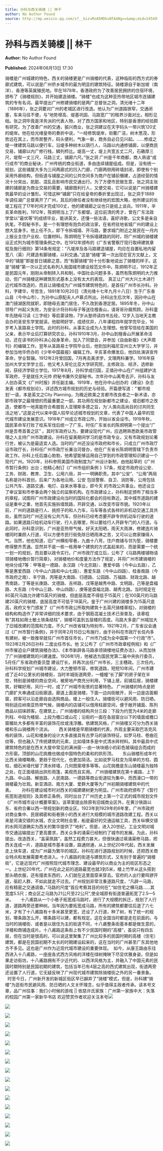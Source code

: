```yaml
---
title: 孙科与西关骑楼 || 林干
author: No Author Found
source: http://mp.weixin.qq.com/s?__biz=MzA5MDkxNTA4Ng==&amp;mid=2454915620&amp;idx=1&amp;sn=acb37ac29d5e2ff88862864327aee3e2&amp;chksm=87a3c245b0d44b532b92ffde552898f5771b38ff3656ed7c644f33acba8e6b29704f981c3828&poc_token=HJ_Do2ejHyO-wNZGG8Q1S8FdPgy1YBBEob-nUEme
---
```


# 孙科与西关骑楼 || 林干

**Author:** No Author Found

**Published:** 2024年08月13日 17:30

骑楼是广州城建的特色，西关的骑楼更是广州骑楼的代表，这种临街的西方式的券廊式建筑，可以说是广州侨乡城市的最为明显的建筑特征。骑楼源自于新加坡（南洋）、香港等英属殖民地。早在1878年，香港政府为了改善居民拥挤的住宿环境，颁布了《骑楼规则》，并开始建造骑楼。“骑楼”也成为这种亚热带地区城市连铺建筑的专有名词。最早提出广州修建骑楼的是两广总督张之洞，清光绪十二年（1886年），张之洞要对广州的老城区进行改造。他认为广州道路狭窄，交通闭塞，车来马往不便，与“地势增高、堤基巩固、马路宽广”的租界沙面对比，相形见绌。张之洞毕竟是洋务派的代表人物，对了西方国家和地区，特别是香港的经验颇有研究，为了改善广州的交通，振兴商业，张之洞建议在天字码头一带兴筑120丈的堤岸。他在给光绪皇帝的奏折中说，“一经修筑堤岸，街衢广洁，树木葱茂，形势远在其上，而市房整齐，码头便利，气象一新，商务自必日见兴起。……修成之堤一律建筑马路以便行车，沿堤多种树木以荫行人，马路以内通修铺廊，以便商民交易，铺廊以内广修行栈，鳞列栉比。堤高一丈，堤上共宽五丈二尺，石磡厚三尺，堤帮一丈三尺，马路三丈，铺廊六尺。”张之洞 广州是千年商都，商人熟谙“成行成市”的商业秘诀，广州传统的商业街道，多由连续铺屋组成。但是，没有统一规划，这些铺屋大多为三间两廊式的凹入门廊，门廊两侧用砖墙封闭，即使有个别采用外廊结构，但街道与铺屋之间的公共空间多为商户在铺前僭建，占道经营的情况十分突出，肮脏、混乱且影响市民交通出行。为了方便市民做生意，张之洞主张建的铺廊是为商业交易的需要，铺廊既利行人，又便交易，它可以说是广州骑楼建筑最早的设计雏形。可惜这种“铺廊”只在给皇帝的奏折里出现过，张之洞于1889年调任湖广总督离开了广州，其后的继任者没有继续他的宏图大略，他所建议的长堤工程花了17年时间才完成100丈，他的建铺廊之议也只是纸上谈兵。1911年，辛亥革命胜利，1912年，陈炯明当上了广东都督。这位前清的秀才，曾在广东法政学堂以“最优等”的成绩毕业，能讲英文，还懂一些法语，喜好诗歌，公文多是亲自执笔，不假秘书手。是一个有理想有抱负的政治家，在省府驻地省城广州的建设上想大显身手。他上任不久，即下令拆城墙、开马路，要求城门附近之居民在一月内上报业主住户业权、位置材料。陈炯明在下令拆墙建路的同时，将广州城的骑楼建设正式列为城市管理条例之中。在1912年颁布的《广东省警察厅现行取缔建筑章程及施行细则》第14条有规定：“凡堤岸及各马路建造铺屋，均应在自置私地内留宽八（英）尺建造有脚骑楼，以利交通。”这是“骑楼”第一次出现在官方文献上，文中的“铺屋”即是昔日铺廊之意，而“有脚骑楼”则十分形象地说出了骑楼的样子。这是“骑楼”第一次以正式名称列入我国城市建设规范文件中。陈炯明不过，1912年正是民国元年，刚刚从帝制转入共和制，中国社会问题多多，虽然有陈炯明的大力推动，但广州骑楼这种建筑形式基本上没有太大的表现。 真正让广州大兴土木进行近代城市改造的，而且让骑楼成为广州城市建筑特色的，是首任广州市长孙科。孙科，字建华，号哲生，1891年10月20日（清光绪十七年九月十八日）生于广东香山县（今中山市），为孙中山原配夫人卢慕贞所出。孙科出生后次年，因孙中山在澳门镜湖医院就职，即随母去澳门居住，不久改到香港定居。1895年冬，孙中山领导广州起义失败，为安全计将孙科母子等送往檀香山，请哥哥孙眉照顾。孙科童年先随母习读《三字经》等启蒙读物，7岁从塾师读四书五经，12岁入当地天主教会办的圣安东学堂就读。他聪明好学，成绩优异，八年课程四年就学完毕业，16岁考入圣路易士学院。此时的孙科，从事实业成为人生理想。他曾写信给在美国的父亲，表示毕业后打算研究农业。孙科1910年3月，孙中山到檀香山开展革命活动，还在读书的孙科决心投身革命，加入了同盟会，并参加《自由新报》《大声周刊》的编辑工作。翌年从圣路易士学院毕业后，他到加利福尼亚州立大学学习，并参加当地华侨办的《少年中国晨报》编辑工作。辛亥革命爆发后，他四处演讲宣传革命，学业暂辍。1912年2月曾回国，7月再去美求学，文理两科兼学。1916年获加州大学文学学士后，他又考入哥伦比亚大学研究院，主修政治、经济，选修新闻，获经济学硕士学位。1917年8月，孙科学成归国，正值孙中山在广州组建护法军政府，于是就任大元帅 府秘书兼外交部秘书。次年孙中山离粤去沪，孙科与友人创办英文《广州时报》并任副主编。1919年，他在孙中山创办的《建设》杂志发表《都市规划论》，详述西方城市规划的历史与经验。开篇便写道：“‘都市规划’一语，本是英文之City Planning，为晚近欧美之言都市改良者之一新术语，亦即市政学之最理想的而最重要之一部。其功用在规划新都市之建设，或旧都市之改造，使都市一地真能符合希腊哲人亚理斯多德之旨，为‘人类向高尚目的讨共同生活之地’。”这是近代以来中国人较早论述城市规划的文章，代表了中国人最早的现代城市建设发展意识。1918年广州成立市政公所，开始以省会设市。1919年秋，国民革命军打败了桂系军伐后统一了广东。时任广东省长的陈炯明第一个提出“广州是吾粤首善之区” 。其时军政府认为，要建设现代广州，应选聘熟悉欧美市政管理之人主持广州市政建设。孙科在留美期间学习的是市政专业，又有市政规划论著行世，被认为是最适宜人选。当时的广州还没设市政府和市长，只成立广州市政厅设市政厅长，孙科任广州市政厅长兼治河督办，他在广东省长陈炯明管辖下负责市政工作。孙科上任后雄心勃勃，他希望能够运用自己学到的市政管理知识建设一个现代广州。1920年，孙科参照美国市政制度为广州设计新制，由他起草的《广州市暂行条例》出台；他精心制订《广州市组织条例 》57条，规定市政府设公安、工务、财政、教育、卫生、公用六局，并一一明确职责。其中“公安”、“公用”两局名称是孙科首创，后来广为各地沿用。公安 包括警察、自卫、消防等，公用包括公共汽车、道路交通、电灯、自来水等事业，即今天 的市政公共事业。他还设立了审议室和市参事会两个独立的监察机构。在市政建设上，孙科制定颁布了相当多的章程，试图将广州市政建设向当时的国际化都会的目标靠近。其中城市道路的建设是重中之重，他首先实施拆墙筑路，开辟交通，以改变市容市貌。1920年以前，广州的道路是行人、挑担子的和人力车，马车等各式各样的非机动交通工具共处。虽然当时广州还没有公共汽车，但孙科已经考虑要开辟专供机动车行驶的道路。如果道路只给机动车行驶，行人去哪里，所以要给行人开辟专门的人行道。与此同时，孙科意识到，广州是亚热带气候，好天太阳晒，雨天大雨淋，修建连片骑楼同时兼顾人行道，可以方便市民行街免除日晒雨淋之苦，又可以让商家赚得人气。当然，他也知道，旧广州横街窄巷，九曲十八弯，住户商铺与邻为堑，骑楼要修得整齐贯通。显然并不是一栋一栋用单个建筑的方式盖起来的，而是需要一个统一划一的规划，而且要以政令实行。广州市政厅成立后，公布了《马路两楼铺物请领骑楼地缴价暂行简章》，对骑楼地价和度量方法作了规定，并将广州市建骑楼的地块分成7等：甲等是一德路、永汉路（今北京路）、惠爱中路（今中山五路），乙等是惠爱西路（今中山六路和中山七路）、惠爱东路（今中山四路）、桂香南路（今市政府之南）、丰宁路，丙等是大南路、归德路、公园路、万福路、财政北路、越秀南路，丁等是长庚路、文德路、吉祥路，戊等是越秀中路、文明路，己等是盘福路、大东路（今中山三路、中山四路），庚等是盘福北路、越秀北路。当时规定在80英尺马路允许建15英尺的骑楼，但底层高度不得低于15英尺；在100英尺的马路建20英尺的骑楼，底层高度不可低于18英尺。鉴于广州兴建的骑楼多为15英尺底高，政府又专门颁发了《广州市市政公所取拘建筑十五英尺骑楼章程》，对骑楼的结构和构造作了非常详细的技术要求，由于钢筋混凝土技术已渐普及，该章程有“其柱如用士敏土铁条结柱”，骑楼可盖到五层楼的高度。马路大多是广州城加大了旧城改建的范围和力度。不久广州改省辖为特别市，1921年2月，广东省议会通过《广州市暂行条例》，并于同年2月15日公布施行，由于孙科在市政厅长任内多有建树，被一致推举就任广州市首任市长，广州市乃成为全中国第一个行政“市”。1923年2月26日孙科 二度出任市长。他 又公布了《广州市市政章程例规》和《广州市催迫业户建筑骑楼办法》、《本市新辟各马路承领骑楼地征费办法》，从而加快了广州骑楼建筑的兴建速度。1926年1月，他被选为国民党第二届中央执行委员，5月任广东省政府委员暨 建设厅长，并再次出任广州市长，三主穗政。三次任内，孙科科学规划广州城市建设，大力整顿市容，修筑道路，短短10年间，广州市建成了近40公里长的骑楼街，当时羊城街道两旁，一幢幢“长了脚”的房子架在半空，特别是骑楼的商业空间，被房地产商充分利用，下铺上居，前铺后居，骑楼建筑，好睇好用，风行一时，成了广州城市街景的显著特色。 广州骑楼的特点是把门廊扩大串通成沿街廊道。廊道上面是骑楼，下面一边向街敞开，另一边是店面橱窗，顾客可以沿走廊自由选购商品，楼上一般住人。骑楼街可以避风雨、防日晒，特别适应岭南亚热带气候，骑楼内的店铺可以借用柱廊空间，便于敞开铺面、陈列商品以招徕顾客。在建筑上，广州骑楼的结构共分三段：下段为约宽为4米的走廊列柱、中段为楼层、上段为檐口或山花；沿街的一面在各层窗台以下的墙面或檐口窗楣处大多都有丰富的装饰花纹或浅浮雕。依建筑风格，广州骑楼又可分为西关骑楼和东山骑楼两个流派。      西关骑楼是早期骑楼的代表，外观主要采取巴洛克风格的装饰，山花和楼身的设计大多直接具有古罗马的装饰特征，如罗马柱、卷曲花纹等，但也融入了传统建筑的元素，比如墙体多是中式清水砖材料。其中最具中式建筑特色的是在西关大屋中常见的满洲窗---由一块块细小的彩色玻璃组合而成的方形窗。顶部的山花挑檐也做成中国特色的柔和的拱形顶。      东山骑楼形成年代比西关骑楼略晚，更趋于现代化，也更加简洁。比如说罗马柱变为简单的方柱、圆柱，细石米墙代替了清水砖墙，几何图案增多等等。山花挑檐是东山骑楼最为独特之处，在正面墙挑出拱形雨篷，美观而且实用。 广州骑楼建筑在第十甫路、上下九路、中山路、解放路、人民南路、一德路等商业街道较为集中，而西濠口一带的骑楼最为壮观。新亚酒店、南方大厦、爱群大厦等为广州初期骑楼建筑中的代表。       孙科在建设城市时对西关的城建建树更为明显。广州市政府颁布了《暂行拓宽街道规则》及其修正条例，同时出台了广州历史上第一个正式的城市规划文件《广州市城市设计概要草案》。该草案提出除原有旧城商业区外，在黄沙铁路以东、省府合署以西一带规划新的商业区。1923年到1929年的6年里，广州市政府对商业集中、民居稠密和街巷狭小的西关进行大规模的城市道路改建工程。西关以来是河涌交错的水城，农业文明社会里，船是最好的交通运输工具，西关纵横交错的水网河道确实为西关的繁华提供了“地利”。但是，进入20世纪，工业文明对城市交通运输提出了更高要求，西关众多的涌渠已经制约了城市的发展。为此，孙科提出，改造西关，“盖渠筑路”，虽然工程费力甚大，但很快通过填涌渠修马路，把西关连成一片，道路是城市基本设置，路通财通，从上世纪20年代起，西关发展走上快车道，成为广州最为繁华的城区。孙科在进行道路规划的时候，还把西关商业特点和发展需要考虑进入。十八甫路的街道与建筑形式，又有别于普遍的“骑楼街”，它是近现代广州按照现代城市理念、建设最早的以商业为主的街区形态之一。上世纪20年代，广州在此之前的道路最宽也就3到5米，楼上竹竿从这头搭到那头晒衣服，还有摆卖东西的，人们就在这里面穿来穿去。官府的人出行要鸣锣开道，驱赶人群，不如此就走不过去。广州规划非常注重道路尺度，“凡辟一马路，应有精密之交通调查。”马路的尺度“首应考察其目的何在”,“如住宅之横马路……其宽度5.5尺；商业区之马路为21公尺至22公尺”,使全城原有街道普遍拓宽了2.5—5米。      十八甫路从一个小巷子拓宽成马路时，进行了大规模的拆迁，规划了人行道，道路两旁还要种树。当年因为要拓宽成马路，所有的建筑都要往后退了六七米，才有了十八甫路有十多米甚至更宽，还设了人行道，种了树，有了统一的规划，哪条路怎么开，哪条路可以建，都有规定。这在全国当时都是走在前面的。与当时的骑楼街、或者是以居住为主的街道不同，十八甫整条街基本都是做生意的，洋楼和商铺连成片。十八甫路这条街上有不少民国时期的“高楼”，虽说只有四五层，但在当时是很高的，可以说这里聚集了广州比较多的民国时期的高楼（住宅）建筑，都是在民国初期不太长的时期建设起来的，这在当时的广州甚至广东其他地方不多见。这也是广州作为近现代城市建设的重要体现。  如今，从康王路由东往西进入十八甫路，一座座各式西方风格的洋楼在绿树掩映下尽显优雅身姿。但是如果走访街坊，十八甫路拥有不少近代的、以西洋风格为主，并融入了中国元素的民国时期特别是民国初期的建筑，包括当年已有4层之高的西式建筑出现，街道两旁还设置了人行道，它无疑反映了广州现代城市建筑除骑楼街之外的另一番景象。      时至今日，广州新开发的新城区街区早已摒弃了“骑楼”模式，但是，孙科建“骑楼”为逛街市民避风雨、防日晒的人文关怀理念，似乎值得主政者传承。读本号文章，品广州往事：我们小时候的游戏 || 依慈许氏家族：广州第一家族中大：失落的校园广州第一家新华书店 欢迎赞赏作者欢迎关注本号![](https://mmbiz.qpic.cn/mmbiz_jpg/PJWG74pLsMayvR1AyLpp1OwsWXJhmAMu6hEnyJ4hyVxh2jeFxNGwngJfdXCj1cuXFPwvvJjPH1NhDydQF15CRA/640?wx_fmt=jpeg)

![](https://mmbiz.qpic.cn/mmbiz_jpg/PJWG74pLsMYLJkglqkfhtuRqqeTrUMyYLzwB1mHztWmicv9aAg5ABt5opzPtK9DZzGk27hgHpKUT3iaUSHEEGTjw/640?from=appmsg)

![](https://mmbiz.qpic.cn/mmbiz_png/bL2iaicTYdZn7xzxia26YkFQXxhBhs4AiaibpFxjLg25s3xXepFiclPBeEQSxshcdGlO3icTPUsFjfxXLXCtQVa7Mxl8A/640?wx_fmt=png&from=appmsg)

![](https://mmbiz.qpic.cn/mmbiz_jpg/PJWG74pLsMYLJkglqkfhtuRqqeTrUMyYRRdQQhZvFVuY8965Ht3HIO07BprFIOn64uNou4wbic9RF8sN7lVKpZQ/640?from=appmsg)

![](https://mmbiz.qpic.cn/mmbiz_jpg/PJWG74pLsMYLJkglqkfhtuRqqeTrUMyYFzCVDzVk2SPqLxlia9VT9xKpFN0bguKecfjIS1LomibFpiawQGIpE0VvQ/640?from=appmsg)

![](https://mmbiz.qpic.cn/mmbiz_gif/bL2iaicTYdZn7ojbNlSXwega5gccSFG7qzGSsLGpiaAzaiaA8ISruibbq6FMganiblRaqEeULe6SrJBIOJdCzzZBCpjg/640?wx_fmt=gif&from=appmsg)

![](https://mmbiz.qpic.cn/mmbiz_png/bL2iaicTYdZn7ojbNlSXwega5gccSFG7qzkcFyUul3fwCWhKFKmgfxUOMsC8ecqp1ibB2DakdpWsb8RibVOKQNopJQ/640?wx_fmt=png&from=appmsg)

![](https://mmbiz.qpic.cn/mmbiz_jpg/PJWG74pLsMYLJkglqkfhtuRqqeTrUMyY97S9QTUZyK8UERIwicp0sPYhsk46JSFC1TibDmsiccvbePB1gbxC5diboQ/640?from=appmsg)

![](https://mmbiz.qpic.cn/mmbiz_jpg/PJWG74pLsMYLJkglqkfhtuRqqeTrUMyYu2KlXTib2fv3iauickicj3LUSIYg8aKaBfvn23LJVUfCUuibib87oSCjA44Q/640?from=appmsg)

![](https://mmbiz.qpic.cn/mmbiz_jpg/PJWG74pLsMYLJkglqkfhtuRqqeTrUMyYbcbrah1mgtz3FjEKOJs1L2Y11xp0ibiavNALbTic3W9k0sC0nn2xkuEUw/640?from=appmsg)

![](https://mmbiz.qpic.cn/mmbiz_jpg/PJWG74pLsMYLJkglqkfhtuRqqeTrUMyYRg7J0GeUUGZdWlsJiaNfibGxl3iaBpB01lfHRicXMUFSdEZ4wwjAj45eNA/640?from=appmsg)

![](https://mmbiz.qpic.cn/mmbiz_jpg/PJWG74pLsMYLJkglqkfhtuRqqeTrUMyYAP48M64x7MobFD42PnyDTKqamARc96VBBm6iatr9cPibJQUsFsNOh20w/640?from=appmsg)

![](https://mmbiz.qpic.cn/mmbiz_jpg/PJWG74pLsMYLJkglqkfhtuRqqeTrUMyYtMulo3BhYl60Y6noqphwt5M8p2DyAibz52LCkaXtia1uibXo79RSSLckQ/640?from=appmsg)

![](https://mmbiz.qpic.cn/mmbiz_gif/PJWG74pLsMayvR1AyLpp1OwsWXJhmAMusfs1pQabdPdhBk4997RJ6orCd8NJIkE6QtgAQLO9aEydzZrVqqk7ew/640?wx_fmt=gif&tp=webp&wxfrom=5&wx_lazy=1)

![](https://mmbiz.qpic.cn/mmbiz_gif/PJWG74pLsMY4kze1RswORlwIruFfBicEYeomLV8Tjs3AO8zO5OIk2usXQ2wZOicfrAxou4MXF2OLDPUcfQiafn3SA/640?wx_fmt=gif&tp=webp&wxfrom=5&wx_lazy=1)

![](https://mmbiz.qpic.cn/mmbiz_jpg/PJWG74pLsMZickoqriacfLOn0OaCGRcJBj30Jxmt7p8bjtY9aG11S2MRJpdx8pNHiaiaskJ0DpaddLeLiamX4g57wrQ/640?wx_fmt=jpeg)

![](https://mmbiz.qpic.cn/mmbiz_png/PJWG74pLsMbxzxSWsbSxWa401icEeDUWiawxAxbdgTq3LmtribGicfmgEgabFONInhdrQRwY9Y4pmxRGlAoaQAaMDA/640?wx_fmt=other&tp=webp&wxfrom=5&wx_lazy=1&wx_co=1)



